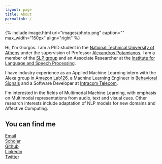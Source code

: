 ```yaml
---
layout: page
title: About
permalink: /
---
```


{% include image.html url="images/photo.png" caption="" max_width="150px" align="right" %}

Hi, I'm Giorgos.
I am a PhD student in the [National Technical University of Athens](https://www.ece.ntua.gr/en)
under the supervision of Professor [Alexandros Potamianos](https://www.ece.ntua.gr/en/staff/188).
I am a member of the [SLP group](https://slp-ntua.github.io/) and an Associate Researcher at the
[Institute for Language and Speech Processing](https://www.ilsp.gr/en/home-2/).

I have industry experience as an Applied Machine Learning intern with the Alexa group in [Amazon Lab126](https://amazon.jobs/en/teams/lab126/),
a Machine Learning Engineer in [Behavioral Signals](https://behavioralsignals.com/)
and a Software Developer at [Intracom Telecom](http://www.intracom-telecom.com/).

I'm interested in the fields of Multimodal Machine Learning, with emphasis on Multimodal
representations from audio, text and visual cues.
Other research interests include adaptation of NLP models for new domains and Affective Computing.

## You can find me

[Email] <br />
[Scholar] <br />
[Github] <br />
[Linkedin] <br />
[Twitter] <br />


[Scholar]: https://scholar.google.gr/citations?user=arK20HUAAAAJ&hl=en
[Github]: https://github.com/georgepar/
[Linkedin]: https://gr.linkedin.com/in/geopar
[Twitter]: https://twitter.com/georgepar_91
[Email]: mailto:geopar@central.ntua.gr
